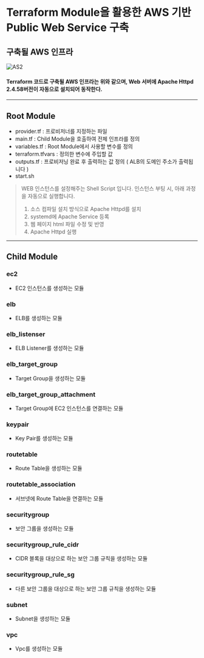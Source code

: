# Terraform Module을 활용한 AWS 기반 Public Web Service 구축

## 구축될 AWS 인프라
![AS2](https://github.com/lijahong/Terraform_AWS_Module_Project/assets/69387517/a22a5a9c-0637-4178-bc24-d72860f7a342)
#### Terraform 코드로 구축될 AWS 인프라는 위와 같으며, Web 서버에 Apache Httpd 2.4.58버전이 자동으로 설치되어 동작한다.

---

## Root Module
- provider.tf : 프로비저너를 지정하는 파일
- main.tf : Child Module을 호출하여 전체 인프라를 정의
- variables.tf : Root Module에서 사용할 변수를 정의
- terraform.tfvars : 정의한 변수에 주입할 값
- outputs.tf : 프로비저닝 완료 후 출력하는 값 정의 ( ALB의 도메인 주소가 출력됩니다 )
- start.sh
> WEB 인스턴스를 설정해주는 Shell Script 입니다. 인스턴스 부팅 시, 아래 과정을 자동으로 실행합니다.
> 1. 소스 컴파일 설치 방식으로 Apache Httpd를 설치
> 2. systemd에 Apache Service 등록
> 3. 웹 페이지 html 파일 수정 및 반영
> 4. Apache Httpd 실행

---

## Child Module
### ec2
- EC2 인스턴스를 생성하는 모듈
### elb
- ELB를 생성하는 모듈
### elb_listenser
- ELB Listener를 생성하는 모듈
### elb_target_group
- Target Group을 생성하는 모듈
### elb_target_group_attachment
- Target Group에 EC2 인스턴스를 연결하는 모듈
### keypair
- Key Pair를 생성하는 모듈
### routetable
- Route Table을 생성하는 모듈
### routetable_association
- 서브넷에 Route Table을 연결하는 모듈
### securitygroup
- 보안 그룹을 생성하는 모듈
### securitygroup_rule_cidr
- CIDR 블록을 대상으로 하는 보안 그룹 규칙을 생성하는 모듈
### securitygroup_rule_sg
- 다른 보안 그룹을 대상으로 하는 보안 그룹 규칙을 생성하는 모듈
### subnet
- Subnet을 생성하는 모듈
### vpc
- Vpc를 생성하는 모듈
